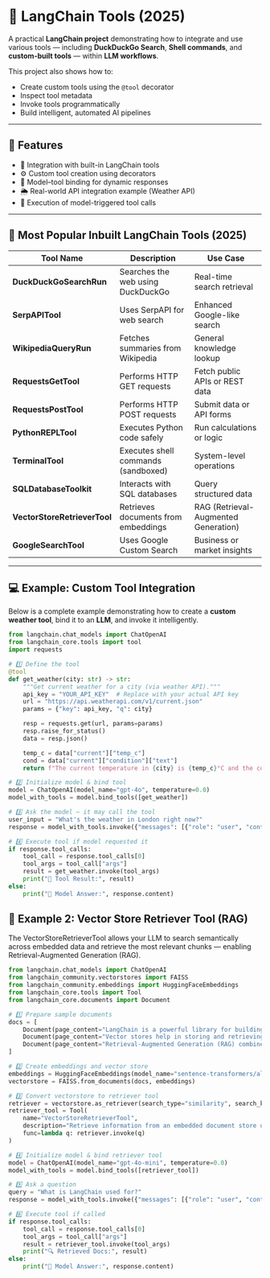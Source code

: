 # 🧠 LangChain Tools (2025)

A practical **LangChain project** demonstrating how to integrate and use various tools — including **DuckDuckGo Search**, **Shell commands**, and **custom-built tools** — within **LLM workflows**.  

This project also shows how to:
- Create custom tools using the `@tool` decorator  
- Inspect tool metadata  
- Invoke tools programmatically  
- Build intelligent, automated AI pipelines  

---

## 🚀 Features
- 🧩 Integration with built-in LangChain tools  
- ⚙️ Custom tool creation using decorators  
- 🤖 Model–tool binding for dynamic responses  
- 🌦️ Real-world API integration example (Weather API)  
- 🔁 Execution of model-triggered tool calls  

---

## 🧩 Most Popular Inbuilt LangChain Tools (2025)

| Tool Name | Description | Use Case |
|------------|-------------|----------|
| **DuckDuckGoSearchRun** | Searches the web using DuckDuckGo | Real-time search retrieval |
| **SerpAPITool** | Uses SerpAPI for web search | Enhanced Google-like search |
| **WikipediaQueryRun** | Fetches summaries from Wikipedia | General knowledge lookup |
| **RequestsGetTool** | Performs HTTP GET requests | Fetch public APIs or REST data |
| **RequestsPostTool** | Performs HTTP POST requests | Submit data or API forms |
| **PythonREPLTool** | Executes Python code safely | Run calculations or logic |
| **TerminalTool** | Executes shell commands (sandboxed) | System-level operations |
| **SQLDatabaseToolkit** | Interacts with SQL databases | Query structured data |
| **VectorStoreRetrieverTool** | Retrieves documents from embeddings | RAG (Retrieval-Augmented Generation) |
| **GoogleSearchTool** | Uses Google Custom Search | Business or market insights |

---

## 💻 Example: Custom Tool Integration

Below is a complete example demonstrating how to create a **custom weather tool**, bind it to an **LLM**, and invoke it intelligently.

```python
from langchain.chat_models import ChatOpenAI
from langchain_core.tools import tool
import requests

# 1️⃣ Define the tool
@tool
def get_weather(city: str) -> str:
    """Get current weather for a city (via weather API)."""
    api_key = "YOUR_API_KEY"  # Replace with your actual API key
    url = "https://api.weatherapi.com/v1/current.json"
    params = {"key": api_key, "q": city}

    resp = requests.get(url, params=params)
    resp.raise_for_status()
    data = resp.json()

    temp_c = data["current"]["temp_c"]
    cond = data["current"]["condition"]["text"]
    return f"The current temperature in {city} is {temp_c}°C and the condition is {cond}."

# 2️⃣ Initialize model & bind tool
model = ChatOpenAI(model_name="gpt-4o", temperature=0.0)
model_with_tools = model.bind_tools([get_weather])

# 3️⃣ Ask the model — it may call the tool
user_input = "What's the weather in London right now?"
response = model_with_tools.invoke({"messages": [{"role": "user", "content": user_input}]})

# 4️⃣ Execute tool if model requested it
if response.tool_calls:
    tool_call = response.tool_calls[0]
    tool_args = tool_call["args"]
    result = get_weather.invoke(tool_args)
    print("🔧 Tool Result:", result)
else:
    print("💬 Model Answer:", response.content)


```

## 💽 Example 2: Vector Store Retriever Tool (RAG)
The VectorStoreRetrieverTool allows your LLM to search semantically across embedded data and retrieve the most relevant chunks — enabling Retrieval-Augmented Generation (RAG).

```python
from langchain.chat_models import ChatOpenAI
from langchain_community.vectorstores import FAISS
from langchain_community.embeddings import HuggingFaceEmbeddings
from langchain_core.tools import Tool
from langchain_core.documents import Document

# 1️⃣ Prepare sample documents
docs = [
    Document(page_content="LangChain is a powerful library for building LLM applications."),
    Document(page_content="Vector stores help in storing and retrieving embeddings efficiently."),
    Document(page_content="Retrieval-Augmented Generation (RAG) combines LLMs with external knowledge.")
]

# 2️⃣ Create embeddings and vector store
embeddings = HuggingFaceEmbeddings(model_name="sentence-transformers/all-MiniLM-L6-v2")
vectorstore = FAISS.from_documents(docs, embeddings)

# 3️⃣ Convert vectorstore to retriever tool
retriever = vectorstore.as_retriever(search_type="similarity", search_kwargs={"k": 2})
retriever_tool = Tool(
    name="VectorStoreRetrieverTool",
    description="Retrieve information from an embedded document store using semantic similarity.",
    func=lambda q: retriever.invoke(q)
)

# 4️⃣ Initialize model & bind retriever tool
model = ChatOpenAI(model_name="gpt-4o-mini", temperature=0.0)
model_with_tools = model.bind_tools([retriever_tool])

# 5️⃣ Ask a question
query = "What is LangChain used for?"
response = model_with_tools.invoke({"messages": [{"role": "user", "content": query}]})

# 6️⃣ Execute tool if called
if response.tool_calls:
    tool_call = response.tool_calls[0]
    tool_args = tool_call["args"]
    result = retriever_tool.invoke(tool_args)
    print("🔍 Retrieved Docs:", result)
else:
    print("💬 Model Answer:", response.content)
